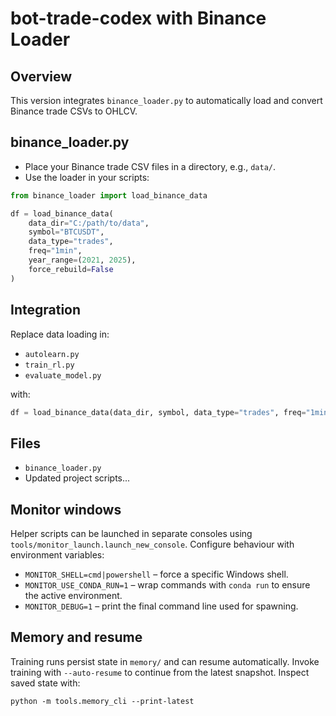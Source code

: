 # bot-trade-codex with Binance Loader

## Overview
This version integrates `binance_loader.py` to automatically load and convert Binance trade CSVs to OHLCV.

## binance_loader.py
- Place your Binance trade CSV files in a directory, e.g., `data/`.
- Use the loader in your scripts:

```python
from binance_loader import load_binance_data

df = load_binance_data(
    data_dir="C:/path/to/data",
    symbol="BTCUSDT",
    data_type="trades",
    freq="1min",
    year_range=(2021, 2025),
    force_rebuild=False
)
```

## Integration
Replace data loading in:
- `autolearn.py`
- `train_rl.py`
- `evaluate_model.py`

with:

```python
df = load_binance_data(data_dir, symbol, data_type="trades", freq="1min")
```

## Files
- `binance_loader.py`
- Updated project scripts...

## Monitor windows

Helper scripts can be launched in separate consoles using
`tools/monitor_launch.launch_new_console`. Configure behaviour with environment
variables:

- `MONITOR_SHELL=cmd|powershell` – force a specific Windows shell.
- `MONITOR_USE_CONDA_RUN=1` – wrap commands with `conda run` to ensure the
  active environment.
- `MONITOR_DEBUG=1` – print the final command line used for spawning.

## Memory and resume

Training runs persist state in `memory/` and can resume automatically.
Invoke training with `--auto-resume` to continue from the latest snapshot.
Inspect saved state with:

```
python -m tools.memory_cli --print-latest
```

